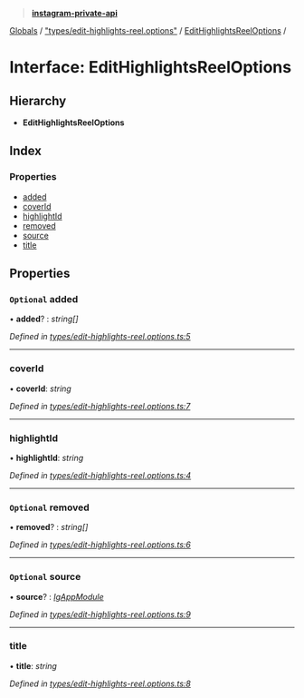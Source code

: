 > **[instagram-private-api](../README.md)**

[Globals](../README.md) / ["types/edit-highlights-reel.options"](../modules/_types_edit_highlights_reel_options_.md) / [EditHighlightsReelOptions](_types_edit_highlights_reel_options_.edithighlightsreeloptions.md) /

# Interface: EditHighlightsReelOptions

## Hierarchy

* **EditHighlightsReelOptions**

## Index

### Properties

* [added](_types_edit_highlights_reel_options_.edithighlightsreeloptions.md#optional-added)
* [coverId](_types_edit_highlights_reel_options_.edithighlightsreeloptions.md#coverid)
* [highlightId](_types_edit_highlights_reel_options_.edithighlightsreeloptions.md#highlightid)
* [removed](_types_edit_highlights_reel_options_.edithighlightsreeloptions.md#optional-removed)
* [source](_types_edit_highlights_reel_options_.edithighlightsreeloptions.md#optional-source)
* [title](_types_edit_highlights_reel_options_.edithighlightsreeloptions.md#title)

## Properties

### `Optional` added

• **added**? : *string[]*

*Defined in [types/edit-highlights-reel.options.ts:5](https://github.com/dilame/instagram-private-api/blob/3e16058/src/types/edit-highlights-reel.options.ts#L5)*

___

###  coverId

• **coverId**: *string*

*Defined in [types/edit-highlights-reel.options.ts:7](https://github.com/dilame/instagram-private-api/blob/3e16058/src/types/edit-highlights-reel.options.ts#L7)*

___

###  highlightId

• **highlightId**: *string*

*Defined in [types/edit-highlights-reel.options.ts:4](https://github.com/dilame/instagram-private-api/blob/3e16058/src/types/edit-highlights-reel.options.ts#L4)*

___

### `Optional` removed

• **removed**? : *string[]*

*Defined in [types/edit-highlights-reel.options.ts:6](https://github.com/dilame/instagram-private-api/blob/3e16058/src/types/edit-highlights-reel.options.ts#L6)*

___

### `Optional` source

• **source**? : *[IgAppModule](../modules/_types_common_types_.md#igappmodule)*

*Defined in [types/edit-highlights-reel.options.ts:9](https://github.com/dilame/instagram-private-api/blob/3e16058/src/types/edit-highlights-reel.options.ts#L9)*

___

###  title

• **title**: *string*

*Defined in [types/edit-highlights-reel.options.ts:8](https://github.com/dilame/instagram-private-api/blob/3e16058/src/types/edit-highlights-reel.options.ts#L8)*